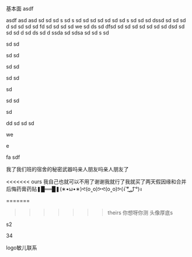 基本面
asdf

asdf
asd
asd
sd
sd
sd
s
sd
s
sd
sd
sd
sd
sd
sd
sd
s
sd
sd
sd
dssd
sd
sd
sd
d
sd
sd
sd
sd
fd
sd
sd
sd
sd
we
sd
ds
sd
dfsd
sd
sd
sd
sd
sd
sd
sd
dsd
sd
sd
sd
d
sd
ds
sd
d
ssda
sd
sdsa
sd
sd
s
sd

sd
sd


sd
sd



sd
sd



sd
sd

sd

sd
sd


sd


dd
sd
sd
sd

we


e

fa
sdf

我了我们班的宿舍的秘密武器吗亲人朋友吗亲人朋友了

<<<<<<< ours
我自己也就可以不用了谢谢我就行了我就买了两天假因缘和合并后悔药膏药贴❚█══█❚(∗•ω•∗)ᕙ(o‸o)ᕗᕙ(o‸o)ᕗ(ง ͠° ͟ل͜ ͡°)ง


=======
>>>>>>> theirs
你想呀你测
头像厚底s


s2

34



logo敏儿联系